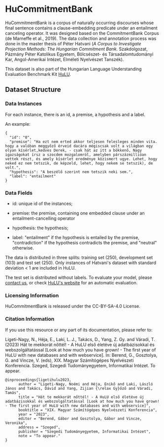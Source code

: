 # HuCommitmentBank
HuCommitmentBank is a corpus of naturally occurring discourses whose final sentence contains a clause-embedding predicate under an entailment canceling operator. It was designed based on the CommitmentBank Corpus (de Marneffe et al., 2019). The data collection and annotation process was done in the master thesis of Péter Hatvani (_A Corpus to Investigate Projection Methods: The Hungarian Commitment Bank_. Szakdolgozat, Pázmány Péter Katolikus Egyetem, Bölcsészet- és Társadalomtudományi Kar, Angol-Amerikai Intézet, Elméleti Nyelvészet Tanszék). 

This dataset is also part of the Hungarian Language Understanding Evaluation Benchmark Kit [HuLU](hulu.nytud.hu). 

## Dataset Structure

### Data Instances

For each instance, there is an id, a premise, a hypothesis and a label.

An example:

```
{
  "id": "0",
  "premise": "Ha ezt nem erted akkor teljesen felesleges minden vita.    hogy a valóban meggyőző érveid dacára mégiscsak volt a világban egy olyan kísérlet,kedves Derek, - csak hát az itt a bökkenő, Nagy igazságokat írsz a szocdem mozgalomról, amelyben párszázmillióan vettek részt, és amely kísérlet eredménye közismert ugye. Lehet, hogy neked ez nem tetszik, de képzeld, lehet, hogy nekem se tetszik), de volt.",
  "hypothesis": "A beszélő szerint nem tetszik neki sem.",
  "label": "entailment"
}
```

### Data Fields

- id: unique id of the instances;

- premise: the premise, containing one embedded clause under an entailment-cancelling operator

- hypothesis: the hypothesis;  

- label: "entailment" if the hypothesis is entailed by the premise, "contradiction" if the hypothesis contradicts the premise, and "neutral" otherwise.

The data is distributed in three splits: training set (250), development set (103) and test set (250). Only instances of Hatvani's dataset with standard deviation < 1 are included in HuLU.

The test set is distributed without labels.
To evaluate your model, please [contact us](mailto:ligeti-nagy.noemi@nytud.hu), or check [HuLU's website](hulu.nytud.hu) for an automatic evaluation. 
### Licensing Information

HuCommitmentBank is released under the CC-BY-SA-4.0 License.


### Citation Information

If you use this resource or any part of its documentation, please refer to:

Ligeti-Nagy, N., Héja, E., Laki, L. J., Takács, D., Yang, Z. Gy. and Váradi, T. (2023) Hát te mekkorát nőttél! - A HuLU első életéve új adatbázisokkal és webszolgáltatással [Look at how much you have grown! - The first year of HuLU with new databases and with webservice]. In: Berend, G., Gosztolya, G. and Vincze, V. (eds), XIX. Magyar Számítógépes Nyelvészeti Konferencia. Szeged, Szegedi Tudományegyetem, Informatikai Intézet. To appear.
```
@inproceedings{ligetihulu2023,
      author = "Ligeti-Nagy, Noémi and Héja, Enikő and Laki, László János and Takács, Dávid and Yang, Zijian {\relax Gy}őző and Váradi, Tamás",
      title = "Hát te mekkorát nőttél! - A HuLU első életéve új adatbázisokkal és webszolgáltatással [Look at how much you have grown! - The first year of HuLU with new databases and with webservice]",
      booktitle = "XIX. Magyar Számítógépes Nyelvészeti Konferencia",
      year = "2023",
      editor = "Berend, Gábor and Gosztolya, Gábor and Vincze, Veronika",
      address = "Szeged",
      publisher = "Szegedi Tudományegyetem, Informatikai Intézet",
      note = "To appear."
}
```
